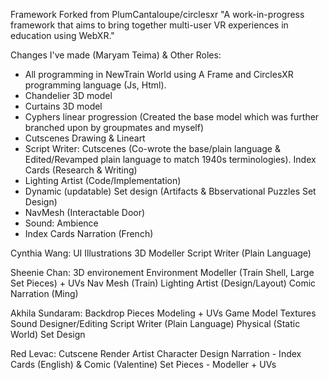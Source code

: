 Framework Forked from PlumCantaloupe/circlesxr
"A work-in-progress framework that aims to bring together multi-user VR experiences in education using WebXR."

Changes I've made (Maryam Teima) & Other Roles: 
- All programming in NewTrain World using A Frame and CirclesXR programming language (Js, Html). 
- Chandelier 3D model
- Curtains 3D model 
- Cyphers linear progression (Created the base model which was further branched upon by groupmates and myself)
- Cutscenes Drawing & Lineart  
- Script Writer: Cutscenes (Co-wrote the base/plain language & Edited/Revamped plain language to match 1940s terminologies). Index Cards (Research & Writing)
- Lighting Artist (Code/Implementation)
- Dynamic (updatable) Set design (Artifacts & Bbservational Puzzles Set Design)
- NavMesh (Interactable Door)
- Sound: Ambience 
- Index Cards Narration (French) 

Cynthia Wang:
UI Illustrations 
3D Modeller
Script Writer (Plain Language)

Sheenie Chan:
3D environement
Environment Modeller (Train Shell, Large Set Pieces) + UVs 
Nav Mesh (Train)
Lighting Artist (Design/Layout)
Comic Narration (Ming)

Akhila Sundaram:
Backdrop Pieces Modeling + UVs
Game Model Textures
Sound Designer/Editing
Script Writer (Plain Language)
Physical (Static World) Set Design

Red Levac:
Cutscene Render Artist
Character Design
Narration - Index Cards (English) & Comic (Valentine)
Set Pieces - Modeller + UVs

